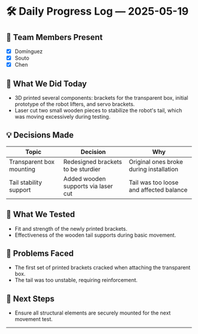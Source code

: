 # 🛠️ Daily Progress Log — 2025-05-19

## 👥 Team Members Present
- [x] Domínguez
- [x] Souto
- [x] Chen

## 🎯 What We Did Today
- 3D printed several components: brackets for the transparent box, initial prototype of the robot lifters, and servo brackets.
- Laser cut two small wooden pieces to stabilize the robot's tail, which was moving excessively during testing.

## 💡 Decisions Made
| Topic               | Decision                                   | Why                                                  |
|---------------------|--------------------------------------------|------------------------------------------------------|
| Transparent box mounting | Redesigned brackets to be sturdier             | Original ones broke during installation             |
| Tail stability support  | Added wooden supports via laser cut             | Tail was too loose and affected balance             |

## 🧪 What We Tested
- Fit and strength of the newly printed brackets.
- Effectiveness of the wooden tail supports during basic movement.

## 🔧 Problems Faced
- The first set of printed brackets cracked when attaching the transparent box.
- The tail was too unstable, requiring reinforcement.

## 📌 Next Steps
- Ensure all structural elements are securely mounted for the next movement test.

---